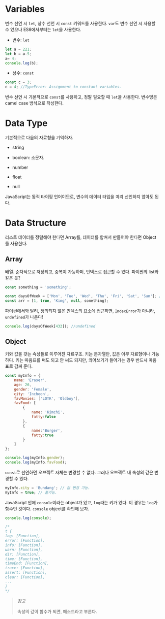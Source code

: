 # Variables



 변수 선언 시 `let`, 상수 선언 시 `const` 키워드를 사용한다. `var`도 변수 선언 시 사용할 수 있으나 ES6에서부터는 `let`을 사용한다.

* 변수: `let`

```javascript
let a = 221;
let b = a-5;
a= 4;
console.log(b);
```

* 상수: `const`

```javascript
const c = 3;
c = 4; //TypeError: Assignment to constant variables.
```



 변수 선언 시 기본적으로 `const`를 사용하고, 정말 필요할 때 `let`을 사용한다. 변수명은 camel case 방식으로 작성한다.



# Data Type



 기본적으로 다음의 자료형을 기억하자.

* string

* boolean: 소문자.
* number
* float
* null



 JavaScript는 동적 타이핑 언어이므로, 변수의 데이터 타입을 미리 선언하지 않아도 된다.



# Data Structure



 리스트 데이터를 정렬해야 한다면 Array를, 데이터를 합쳐서 만들어야 한다면 Object를 사용한다.



## Array



 배열. 순차적으로 저장되고, 중복이 가능하며, 인덱스로 접근할 수 있다. 파이썬의 list와 같은 듯?

```javascript
const something = 'something';

const daysOfWeek = ['Mon', 'Tue', 'Wed', 'Thu', 'Fri', 'Sat', 'Sun']; //array
const arr = [1, true, 'King', null, something];
```



 파이썬에서와 달리, 정의되지 않은 인덱스의 요소에 접근하면, `IndexError`가 아니라, `undefined`가 나온다!

```javascript
console.log(daysOfWeek[432]); //undefined
```



## Object



 키와 값을 갖는 속성들로 이루어진 자료구조. 키는 문자열만, 값은 아무 자료형이나 가능하다. 키는 따옴표를 써도 되고 안 써도 되지만, 띄어쓰기가 들어가는 경우 반드시 따옴표로 감싸 준다. 

```javascript
const myInfo = {
    name: 'Eraser',
    age: 26, 
    gender: 'Female',
    city: 'Incheon',
    favMovies: ['LOTR', 'Oldboy'],
    favFood: [
        {
            name: 'Kimchi', 
            fatty:false
        },
        {
            name:'Burger', 
            fatty:true
        }
    ]     
};

console.log(myInfo.gender);
console.log(myInfo.favFood);
```



 `const`로 선언하면 오브젝트 자체는 변경할 수 없다. 그러나 오브젝트 내 속성의 값은 변경할 수 있다.

```javascript
myInfo.city = 'Bundang'; // 값 변경 가능.
myInfo = true; // 불가능.
```



 JavaScript 안에 `console`이라는 object가 있고, `log`라는 키가 있다. 이 경우는 `log`가 함수인 것이다.  `console` object를 확인해 보자.

```javascript
console.log(console);

/*
t {
log: [Function],
error: [Function],
info: [Function],
warn: [Function],
dir: [Function],
time: [Function],
timeEnd: [Function],
trace: [Function],
assert: [Function],
clear: [Function],
...
}
*/
```



> *참고* 
>
> 속성의 값이 함수가 되면, 메소드라고 부른다. 





















